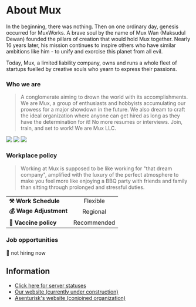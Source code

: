 # About Mux
In the beginning, there was nothing. Then on one ordinary day, genesis occurred for MuxWorks.
A brave soul by the name of Mux Wan (Maksudul Dewan) founded the pillars of creation that would hold Mux together.
Nearly 16 years later, his mission continues to inspire others who have similar ambitions like him - to unify and exorcise this planet from all evil.

Today, Mux, a limited liability company, owns and runs a whole fleet of startups fuelled by creative souls who yearn to express their passions.

### Who we are
> A conglomerate aiming to drown the world with its accomplishments. We are Mux, a group of enthusiasts and hobbyists accumulating our prowess for a major showdown in the future.
We also dream to craft the ideal organization where anyone can get hired as long as they have the determination for it! No more resumes or interviews. Join, train, and set to work!
We are Mux LLC.

<a href="https://facebook.com/MuxWorks" target="_blank"><img src="https://img.shields.io/badge/Facebook-1877F2?style=for-the-badge&logo=facebook&logoColor=white" href="" /></a>
<a href="https://twitter.com/MuxLLC" target="_blank"><img src="https://img.shields.io/badge/Twitter-1DA1F2?style=for-the-badge&logo=twitter&logoColor=white" /></a>
<a href="https://www.linkedin.com/company/muxworks/" target="_blank"><img src="https://img.shields.io/badge/LinkedIn-0077B5?style=for-the-badge&logo=linkedin&logoColor=white" /></a>

### Workplace policy
> Working at Mux is supposed to be like working for "that dream company", amplified with the luxury of the perfect atmosphere to make you feel more like enjoying a BBQ party with friends and family than sitting through prolonged and stressful duties.

| | |
| :--- | :---:|
|**⚒️ Work Schedule**|Flexible|
|**💰 Wage Adjustment**|Regional|
|**💉 Vaccine policy**|Recommended|

### Job opportunities
🔴 not hiring now

## Information
- [Click here for server statuses](https://stats.uptimerobot.com/1MAlzt6El0)
- [Our website (currently under construction)](https://muxworks.com)
- [Asenturisk's website (conjoined organization)](https://asenturisk.com)


